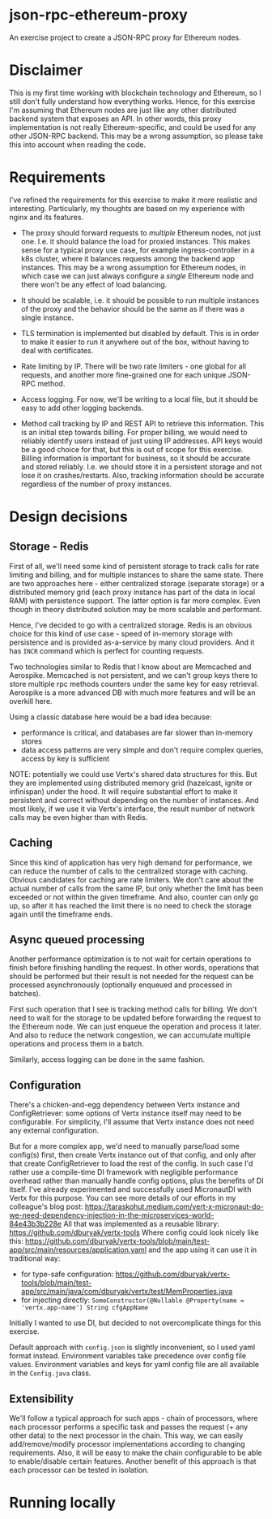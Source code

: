 # json-rpc-ethereum-proxy

An exercise project to create a JSON-RPC proxy for Ethereum nodes.

# Disclaimer

This is my first time working with blockchain technology and Ethereum, so I
still don't fully understand how everything works. Hence, for this exercise I'm
assuming that Ethereum nodes are just like any other distributed backend system
that exposes an API. In other words, this proxy implementation is not really
Ethereum-specific, and could be used for any other JSON-RPC backend. This may be
a wrong assumption, so please take this into account when reading the code.

# Requirements

I've refined the requirements for this exercise to make it more realistic and
interesting. Particularly, my thoughts are based on my experience with nginx and
its features.

* The proxy should forward requests to *multiple* Ethereum nodes, not just one.
  I.e. it should balance the load for proxied instances. This makes sense for a
  typical proxy use case, for example ingress-controller in a k8s cluster, where
  it balances requests among the backend app instances. This may be a wrong
  assumption for Ethereum nodes, in which case we can just always configure a
  *single* Ethereum node and there won't be any effect of load balancing.

* It should be scalable, i.e. it should be possible to run multiple instances of
  the proxy and the behavior should be the same as if there was a single
  instance.

* TLS termination is implemented but disabled by default. This is in order to
  make it easier to run it anywhere out of the box, without having to deal with
  certificates.

* Rate limiting by IP. There will be two rate limiters - one global for all
  requests, and another more fine-grained one for each unique JSON-RPC method.

* Access logging. For now, we'll be writing to a local file, but it should be
  easy to add other logging backends.

* Method call tracking by IP and REST API to retrieve this information. This is
  an initial step towards billing. For proper billing, we would need to reliably
  identify users instead of just using IP addresses. API keys would be a good
  choice for that, but this is out of scope for this exercise. Billing
  information is important for business, so it should be accurate and stored
  reliably. I.e. we should store it in a persistent storage and not lose it on
  crashes/restarts. Also, tracking information should be accurate regardless of
  the number of proxy instances.

# Design decisions

## Storage - Redis

First of all, we'll need some kind of persistent storage to track calls for rate
limiting and billing, and for multiple instances to share the same state. There
are two approaches here - either centralized storage (separate storage) or a
distributed memory grid (each proxy instance has part of the data in local RAM)
with persistence support. The latter option is far more complex. Even though in
theory distributed solution may be more scalable and performant.

Hence, I've decided to go with a centralized storage. Redis is an obvious choice
for this kind of use case - speed of in-memory storage with persistence and is
provided as-a-service by many cloud providers. And it has `INCR` command which
is perfect for counting requests.

Two technologies similar to Redis that I know about are Memcached and Aerospike.
Memcached is not persistent, and we can't group keys there to store multiple rpc
methods counters under the same key for easy retrieval. Aerospike is a more
advanced DB with much more features and will be an overkill here.

Using a classic database here would be a bad idea because:

- performance is critical, and databases are far slower than in-memory stores
- data access patterns are very simple and don't require complex queries, access
  by key is sufficient

NOTE: potentially we could use Vertx's shared data structures for this. But they
are implemented using distributed memory grid (hazelcast, ignite or infinispan)
under the hood. It will require substantial effort to make it persistent and
correct without depending on the number of instances. And most likely, if we use
it via Vertx's interface, the result number of network calls may be even higher
than with Redis.

## Caching

Since this kind of application has very high demand for performance, we can
reduce the number of calls to the centralized storage with caching. Obvious
candidates for caching are rate limiters. We don't care about the actual number
of calls from the same IP, but only whether the limit has been exceeded or not
within the given timeframe. And also, counter can only go up, so after it has
reached the limit there is no need to check the storage again until the
timeframe ends.

## Async queued processing

Another performance optimization is to not wait for certain operations to finish
before finishing handling the request. In other words, operations that should be
performed but their result is not needed for the request can be processed
asynchronously (optionally enqueued and processed in batches).

First such operation that I see is tracking method calls for billing. We don't
need to wait for the storage to be updated before forwarding the request to the
Ethereum node. We can just enqueue the operation and process it later. And also
to reduce the network congestion, we can accumulate multiple operations and
process them in a batch.

Similarly, access logging can be done in the same fashion.

## Configuration

There's a chicken-and-egg dependency between Vertx instance and ConfigRetriever:
some options of Vertx instance itself may need to be configurable. For
simplicity, I'll assume that Vertx instance does not need any external
configuration.

But for a more complex app, we'd need to manually parse/load some config(s)
first, then create Vertx instance out of that config, and only after that create
ConfigRetriever to load the rest of the config. In such case I'd rather use a
compile-time DI framework with negligible performance overhead rather than
manually handle config options, plus the benefits of DI itself. I've already
experimented and successfully used MicronautDI with Vertx for this purpose. You
can see more details of our efforts in my colleague's blog post:
https://taraskohut.medium.com/vert-x-micronaut-do-we-need-dependency-injection-in-the-microservices-world-84e43b3b228e
All that was implemented as a reusable library:
https://github.com/dburyak/vertx-tools
Where config could look nicely like this:
https://github.com/dburyak/vertx-tools/blob/main/test-app/src/main/resources/application.yaml
and the app using it can use it in traditional way:

- for type-safe
  configuration: https://github.com/dburyak/vertx-tools/blob/main/test-app/src/main/java/com/dburyak/vertx/test/MemProperties.java
- for injecting directly:
  `SomeConstructor(@Nullable @Property(name = 'vertx.app-name') String cfgAppName`

Initially I wanted to use DI, but decided to not overcomplicate things for this
exercise.

Default approach with `config.json` is slightly inconvenient, so I used yaml
format instead. Environment variables take precedence over config file values.
Environment variables and keys for yaml config file are all available in the
`Config.java` class.

## Extensibility

We'll follow a typical approach for such apps - chain of processors, where each
processor performs a specific task and passes the request (+ any other data) to
the next processor in the chain. This way, we can easily add/remove/modify
processor implementations according to changing requirements. Also, it will be
easy to make the chain configurable to be able to enable/disable certain
features. Another benefit of this approach is that each processor can be tested
in isolation.

# Running locally
